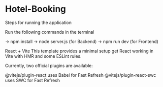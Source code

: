 # Hotel-Booking
Steps for running the application

Run the following commands in the terminal

-> npm install -> node server.js (for Backend) -> npm run dev (for Frontend)

React + Vite
This template provides a minimal setup get React working in Vite with HMR and some ESLint rules.

Currently, two official plugins are available:

@vitejs/plugin-react uses Babel for Fast Refresh
@vitejs/plugin-react-swc uses SWC for Fast Refresh
